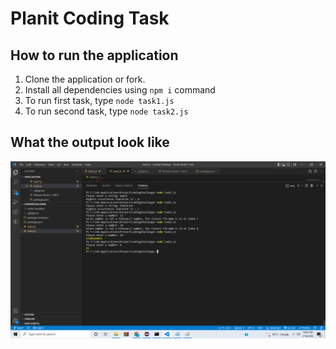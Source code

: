 # Planit Coding Task

## How to run the application
1. Clone the application or fork.
2. Install all dependencies using `npm i` command
3. To run first task, type `node task1.js`
4. To run second task, type `node task2.js`

## What the output look like 
![](/Results.png)
